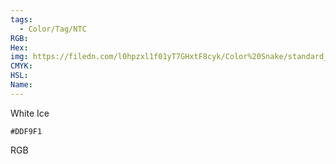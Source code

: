 ```yaml
---
tags:
  - Color/Tag/NTC
RGB:
Hex:
img: https://filedn.com/l0hpzxl1f01yT7GHxtF8cyk/Color%20Snake/standard_csv_to_svg/%23/DDF9F1.svg
CMYK:
HSL:
Name:
---
```

White Ice
```palette
#DDF9F1
```
RGB
